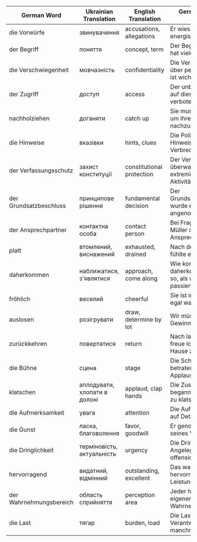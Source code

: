 | German Word          | Ukrainian Translation        | English Translation            | German Example (B1/B2)                                   |
| -------------------- | ---------------------------- | ------------------------------ | -------------------------------------------------------- |
| die Vorwürfe         | звинувачення                | accusations, allegations      | Er wies die Vorwürfe energisch zurück.                   |
| der Begriff          | поняття                     | concept, term                 | Der Begriff "Freiheit" hat viele Bedeutungen.             |
| die Verschwiegenheit | мовчазність                 | confidentiality               | Die Verschwiegenheit über persönliche Daten ist wichtig. |
| der Zugriff          | доступ                      | access                         | Der unbefugte Zugriff auf diese Dateien ist verboten.    |
| nachholziehen        | доганяти                    | catch up                      | Sie muss hart arbeiten, um ihre Arbeit nachzuholen.       |
| die Hinweise        | вказівки                    | hints, clues                  | Die Polizei sucht nach Hinweisen zum Verbrechen.         |
| der Verfassungsschutz| захист конституції          | constitutional protection    | Der Verfassungsschutz überwacht extremistische Aktivitäten.|
| der Grundsatzbeschluss| принципове рішення          | fundamental decision          | Der Grundsatzbeschluss wurde einstimmig angenommen.      |
| der Ansprechpartner  | контактна особа              | contact person                | Bei Fragen ist Herr Müller der Ansprechpartner.          |
| platt               | втомлений, виснажений         | exhausted, drained            | Nach dem langen Tag fühlte er sich platt.                |
| daherkommen         | наближатися, з'являтися      | approach, come along          | Wie kommt er daherkommen und tut so, als wäre nichts passiert?|
| fröhlich            | веселий                       | cheerful                      | Sie ist immer fröhlich, egal was passiert.              |
| auslosen            | розігрувати                   | draw, determine by lot        | Wir müssen die Gewinner auslosen.                        |
| zurückkehren        | повертатися                   | return                         | Nach langen Reisen freue ich mich, nach Hause zurückzukehren.|
| die Bühne           | сцена                         | stage                          | Die Schauspieler betraten die Bühne mit Applaus.         |
| klatschen           | аплодувати, хлопати в долоні  | applaud, clap hands            | Die Zuschauer begannen, begeistert zu klatschen.        |
| die Aufmerksamkeit  | увага                         | attention                      | Die Aufmerksamkeit auf Details ist wichtig.             |
| die Gunst           | ласка, благоволення           | favor, goodwill               | Er genoss die Gunst seines Vorgesetzten.                |
| die Dringlichkeit   | терміновість, актуальність    | urgency                        | Die Dringlichkeit dieser Angelegenheit ist offensichtlich.|
| hervorragend        | видатний, відмінний           | outstanding, excellent        | Das war eine hervorragende Leistung.                    |
| der Wahrnehmungsbereich| область сприйняття          | perception area               | Jeder hat seinen eigenen Wahrnehmungsbereich.           |
| die Last            | тягар                         | burden, load                  | Die Last der Verantwortung kann manchmal schwer sein.   |

